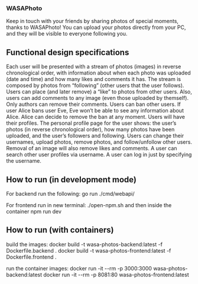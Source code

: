 ### WASAPhoto

Keep in touch with your friends by sharing photos of special moments, thanks to WASAPhoto! You can
upload your photos directly from your PC, and they will be visible to everyone following you.

## Functional design specifications

Each user will be presented with a stream of photos (images) in reverse chronological order, with
information about when each photo was uploaded (date and time) and how many likes and comments
it has. The stream is composed by photos from “following” (other users that the user follows). Users
can place (and later remove) a “like” to photos from other users. Also, users can add comments to any
image (even those uploaded by themself). Only authors can remove their comments.
Users can ban other users. If user Alice bans user Eve, Eve won’t be able to see any information about
Alice. Alice can decide to remove the ban at any moment.
Users will have their profiles. The personal profile page for the user shows: the user’s photos (in reverse
chronological order), how many photos have been uploaded, and the user’s followers and following.
Users can change their usernames, upload photos, remove photos, and follow/unfollow other users.
Removal of an image will also remove likes and comments.
A user can search other user profiles via username.
A user can log in just by specifying the username. 

## How to run  (in development mode)

For backend run the following: go run ./cmd/webapi/

For frontend run in new terminal: ./open-npm.sh and then inside the container npm run dev

## How to run (with containers)

build the images:
docker build -t wasa-photos-backend:latest -f Dockerfile.backend .
docker build -t wasa-photos-frontend:latest -f Dockerfile.frontend .

run the container images:
docker run -it --rm -p 3000:3000 wasa-photos-backend:latest
docker run -it --rm -p 8081:80 wasa-photos-frontend:latest